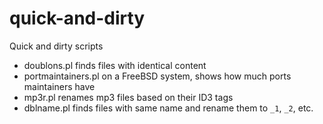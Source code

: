 # quick-and-dirty
Quick and dirty scripts

* doublons.pl finds files with identical content
* portmaintainers.pl on a FreeBSD system, shows how much ports maintainers have
* mp3r.pl renames mp3 files based on their ID3 tags
* dblname.pl finds files with same name and rename them to `_1`, `_2`, etc.

